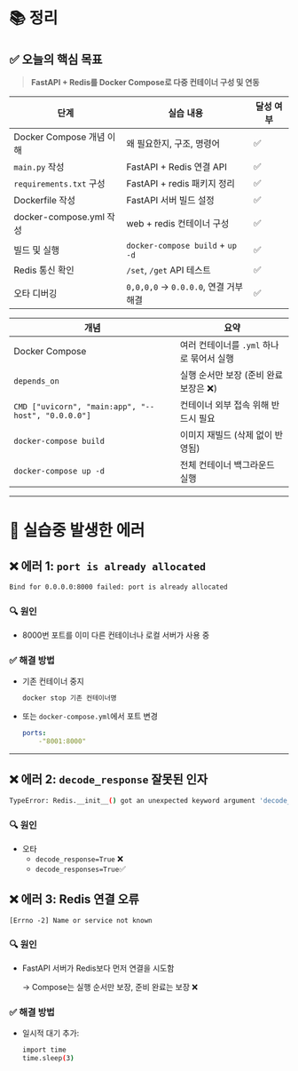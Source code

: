 # 📚 정리
## ✅ 오늘의 핵심 목표

> **FastAPI + Redis를 Docker Compose로 다중 컨테이너 구성 및 연동**
> 

| 단계 | 실습 내용 | 달성 여부 |
| --- | --- | --- |
| Docker Compose 개념 이해 | 왜 필요한지, 구조, 명령어 | ✅ |
| `main.py` 작성 | FastAPI + Redis 연결 API | ✅ |
| `requirements.txt` 구성 | FastAPI + redis 패키지 정리 | ✅ |
| Dockerfile 작성 | FastAPI 서버 빌드 설정 | ✅ |
| docker-compose.yml 작성 | web + redis 컨테이너 구성 | ✅ |
| 빌드 및 실행 | `docker-compose build` + `up -d` | ✅ |
| Redis 통신 확인 | `/set`, `/get` API 테스트 | ✅ |
| 오타 디버깅 | `0,0,0,0` → `0.0.0.0`, 연결 거부 해결 | ✅ |

| 개념 | 요약 |
| --- | --- |
| Docker Compose | 여러 컨테이너를 `.yml` 하나로 묶어서 실행 |
| `depends_on` | 실행 순서만 보장 (준비 완료 보장은 ❌) |
| `CMD ["uvicorn", "main:app", "--host", "0.0.0.0"]` | 컨테이너 외부 접속 위해 반드시 필요 |
| `docker-compose build` | 이미지 재빌드 (삭제 없이 반영됨) |
| `docker-compose up -d` | 전체 컨테이너 백그라운드 실행 |

---

# 🐞 실습중 발생한 에러

## ❌ 에러 1: `port is already allocated`

```bash
Bind for 0.0.0.0:8000 failed: port is already allocated
```

### 🔍 원인

- 8000번 포트를 이미 다른 컨테이너나 로컬 서버가 사용 중

### ✅ 해결 방법

- 기존 컨테이너 중지
    
    ```bash
    docker stop 기존 컨테이너명
    ```
    
- 또는 `docker-compose.yml`에서 포트 변경
    
    ```yaml
    ports:
    	-"8001:8000"
    ```
    

---

## ❌ 에러 2: `decode_response` 잘못된 인자

```bash
TypeError: Redis.__init__() got an unexpected keyword argument 'decode_response'
```

### 🔍 원인

- 오타
    - `decode_response=True` ❌
    - `decode_responses=True`✅

## ❌ 에러 3: Redis 연결 오류 
`[Errno -2] Name or service not known`

### 🔍 원인

- FastAPI 서버가 Redis보다 먼저 연결을 시도함
    
    → Compose는 실행 순서만 보장, 준비 완료는 보장 ❌
    

### ✅ 해결 방법

- 일시적 대기 추가:
    
    ```bash
    import time
    time.sleep(3)
    ```